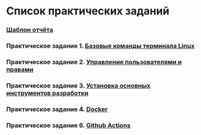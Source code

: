 # Список практических заданий

### [Шаблон отчёта](./report_template.docx)

### Практическое задание 1. [Базовые команды терминала Linux](./task_01.md)

### Практическое задание 2. [Управление пользователями и правами](./task_02.md)

### Практическое задание 3. [Установка основных инструментов разработки](./task_03.md)

### Практическое задание 4. [Docker](./task_04.md)

### Практическое задание 6. [Github Actions](./task_06.md)